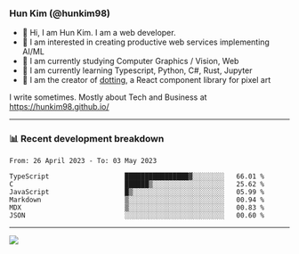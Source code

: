 ### Hun Kim (@hunkim98)

- 👋 Hi, I am Hun Kim. I am a web developer. 
- 🤔 I am interested in creating productive web services implementing AI/ML
- 🔭 I am currently studying Computer Graphics / Vision, Web 
- 🌱 I am currently learning Typescript, Python, C#, Rust, Jupyter
- 🎨 I am the creator of [dotting](hunkim98.github.io/dotting), a React component library for pixel art

I write sometimes. Mostly about Tech and Business at https://hunkim98.github.io/

---
### 📊 Recent development breakdown
<!--START_SECTION:waka-->

```text
From: 26 April 2023 - To: 03 May 2023

TypeScript                   ████████████████▓░░░░░░░░   66.01 %
C                            ██████▒░░░░░░░░░░░░░░░░░░   25.62 %
JavaScript                   █▒░░░░░░░░░░░░░░░░░░░░░░░   05.99 %
Markdown                     ▒░░░░░░░░░░░░░░░░░░░░░░░░   00.94 %
MDX                          ▒░░░░░░░░░░░░░░░░░░░░░░░░   00.83 %
JSON                         ░░░░░░░░░░░░░░░░░░░░░░░░░   00.60 %
```

<!--END_SECTION:waka-->
---

<!-- <div align='center'> -->
  <img align="center" src="https://github-readme-stats.vercel.app/api?username=hunkim98&theme=dark&show_icons=true"/>
<!-- </div> -->
<!--
**hunkim98/hunkim98** is a ✨ _special_ ✨ repository because its `README.md` (this file) appears on your GitHub profile.

Here are some ideas to get you started:

- 🔭 I’m currently working on ...
- 🌱 I’m currently learning ...
- 👯 I’m looking to collaborate on ...
- 🤔 I’m looking for help with ...
- 💬 Ask me about ...
- 📫 How to reach me: ...
- 😄 Pronouns: ...
- ⚡ Fun fact: ...
-->
